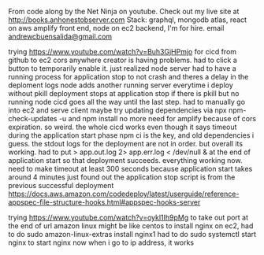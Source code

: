 From code along by the Net Ninja on youtube.
Check out my live site at http://books.anhonestobserver.com
Stack: graphql, mongodb atlas, react on aws amplify front end, node on ec2 backend,
I'm for hire. email andrewcbuensalida@gmail.com

trying https://www.youtube.com/watch?v=Buh3GjHPmjo for cicd from github to ec2
cors anywhere creator is having problems. had to click a button to temporarily enable it.
just realized node server had to have a running process for application stop to not crash
and theres a delay in the deploment logs
node adds another running server everytime i deploy without pkill
deployment stops at application stop if there is pkill but no running node
cicd goes all the way until the last step. had to manually go into ec2 and serve client
maybe try updating dependencies via npx npm-check-updates -u and npm install
no more need for amplify because of cors expiration.
so weird. the whole cicd works even though it says timeout during the application start phase
npm ci is the key, and old dependencies i guess.
the stdout logs for the deployment are not in order.
but overall its working.
had to put > app.out.log 2> app.err.log < /dev/null & at the end of application start
so that deployment succeeds. everything working now.
need to make timeout at least 300 seconds because application start takes around 4 minutes
just found out the application stop script is from the previous successful deployment
https://docs.aws.amazon.com/codedeploy/latest/userguide/reference-appspec-file-structure-hooks.html#appspec-hooks-server

trying https://www.youtube.com/watch?v=oykl1Ih9pMg to take out port at the end of url
amazon linux might be like centos
to install nginx on ec2, had to do sudo amazon-linux-extras install nginx1
had to do sudo systemctl start nginx to start nginx
now when i go to ip address, it works
